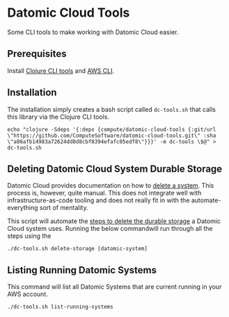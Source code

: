 # Datomic Cloud Tools

Some CLI tools to make working with Datomic Cloud easier.

## Prerequisites

Install [Clojure CLI tools](https://clojure.org/guides/getting_started#_clojure_installer_and_cli_tools) and [AWS CLI](https://aws.amazon.com/cli/).

## Installation

The installation simply creates a bash script called `dc-tools.sh` that calls this library via the Clojure CLI tools.

```shell script
echo "clojure -Sdeps '{:deps {compute/datomic-cloud-tools {:git/url \"https://github.com/ComputeSoftware/datomic-cloud-tools.git\" :sha \"a86afb14983a72624dd8d8cbf8394efafc05edf8\"}}}' -m dc-tools \$@" > dc-tools.sh
```

## Deleting Datomic Cloud System Durable Storage

Datomic Cloud provides documentation on how to [delete a system](https://docs.datomic.com/cloud/operation/deleting.html). 
This process is, however, quite manual. This does not integrate well with infrastructure-as-code tooling and does not really
fit in with the automate-everything sort of mentality.

This script will automate the [steps to delete the durable storage](https://docs.datomic.com/cloud/operation/deleting.html#deleting-storage) 
a Datomic Cloud system uses. Running the below commandwill run through all the steps using the 

```shell script
./dc-tools.sh delete-storage [datomic-system]
```

## Listing Running Datomic Systems

This command will list all Datomic Systems that are current running in your AWS account.

```shell script
./dc-tools.sh list-running-systems
```